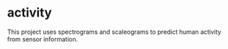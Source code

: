 # activity
This project uses spectrograms and scaleograms to predict human activity from sensor information.
